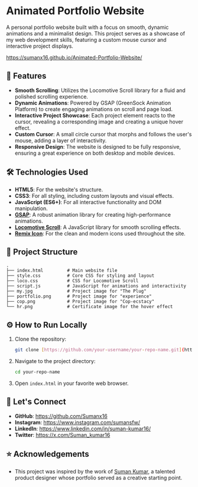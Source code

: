# Animated Portfolio Website

A personal portfolio website built with a focus on smooth, dynamic animations and a minimalist design. This project serves as a showcase of my web development skills, featuring a custom mouse cursor and interactive project displays.

https://sumanx16.github.io/Animated-Portfolio-Website/

## 🚀 Features

* **Smooth Scrolling**: Utilizes the Locomotive Scroll library for a fluid and polished scrolling experience.
* **Dynamic Animations**: Powered by GSAP (GreenSock Animation Platform) to create engaging animations on scroll and page load.
* **Interactive Project Showcase**: Each project element reacts to the cursor, revealing a corresponding image and creating a unique hover effect.
* **Custom Cursor**: A small circle cursor that morphs and follows the user's mouse, adding a layer of interactivity.
* **Responsive Design**: The website is designed to be fully responsive, ensuring a great experience on both desktop and mobile devices.

## 🛠️ Technologies Used

* **HTML5**: For the website's structure.
* **CSS3**: For all styling, including custom layouts and visual effects.
* **JavaScript (ES6+)**: For all interactive functionality and DOM manipulation.
* [**GSAP**](https://gsap.com/): A robust animation library for creating high-performance animations.
* [**Locomotive Scroll**](https://locomotive.ca/): A JavaScript library for smooth scrolling effects.
* [**Remix Icon**](https://remixicon.com/): For the clean and modern icons used throughout the site.

## 📂 Project Structure

```
.
├── index.html         # Main website file
├── style.css          # Core CSS for styling and layout
├── loco.css           # CSS for Locomotive Scroll
├── script.js          # JavaScript for animations and interactivity
├── my.jpg             # Project image for "The Plug"
├── portfolio.png      # Project image for "experience"
├── cop.png            # Project image for "Cop-ecstacy"
└── hr.png             # Certificate image for the hover effect
```

## ⚙️ How to Run Locally

1.  Clone the repository:
    ```bash
    git clone [https://github.com/your-username/your-repo-name.git](https://github.com/your-username/your-repo-name.git)
    ```
2.  Navigate to the project directory:
    ```bash
    cd your-repo-name
    ```
3.  Open `index.html` in your favorite web browser.

## 🤝 Let's Connect

* **GitHub**: https://github.com/Sumanx16
* **Instagram**: https://www.instagram.com/sumansfw/
* **LinkedIn**: https://www.linkedin.com/in/suman-kumar16/
* **Twitter**: https://x.com/Suman_kumar16

## ⭐ Acknowledgements

* This project was inspired by the work of [Suman Kumar](https://github.com/Sumanx16), a talented product designer whose portfolio served as a creative starting point.
